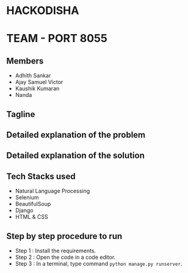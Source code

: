 # HACKODISHA
# TEAM - PORT 8055
## Members
- Adhith Sankar
- Ajay Samuel Victor
- Kaushik Kumaran
- Nanda 

## Tagline

## Detailed explanation of the problem

## Detailed explanation of the solution

## Tech Stacks used
- Natural Language Processing
- Selenium
- BeautifulSoup
- Django
- HTML & CSS

## Step by step procedure to run

   - Step 1 : Install the requirements.
   - Step 2 : Open the code in a code editor.
   - Step 3 : In a terminal, type command `python manage.py runserver`.

